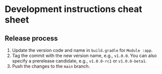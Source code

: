 # Development instructions cheat sheet

## Release process
1. Update the version code and name in `build.gradle` for `Module :app`.
2. Tag the commit with the new version name, e.g., `v1.0.0`. You can also specify a prerelease candidate, e.g., `v1.0.0-rc1` or `v1.0.0-beta1`.
3. Push the changes to the `main` branch.
